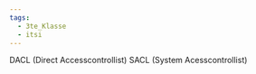 ```yaml
---
tags:
  - 3te_Klasse
  - itsi
---
```

DACL (Direct Accesscontrollist)
SACL (System Acesscontrollist)